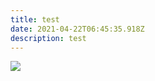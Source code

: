 ```yaml
---
title: test
date: 2021-04-22T06:45:35.918Z
description: test
---
```

![](/img/docs-and-friends-selfie-stick.png)